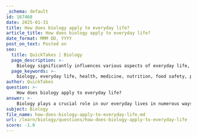 ```yaml
---
_schema: default
id: 167468
date: 2025-01-31
title: How does biology apply to everyday life?
article_title: How does biology apply to everyday life?
date_format: MMM DD, YYYY
post_on_text: Posted on
seo:
  title: QuickTakes | Biology
  page_description: >-
    Biology significantly influences various aspects of everyday life, including health and medicine, nutrition, environmental awareness, and personal care products. Understanding biology enhances our quality of life and informs our decisions.
  page_keywords: >-
    biology, everyday life, health, medicine, nutrition, food safety, personal care products, environmental impact, microbiology, biotechnology, psychology, sociology, career development, fossil fuels, circadian rhythms
author: QuickTakes
question: >-
    How does biology apply to everyday life?
answer: >-
    Biology plays a crucial role in our everyday lives in numerous ways, influencing our health, environment, and the products we use. Here are some key applications of biology in daily life:\n\n1. **Health and Medicine**: Understanding biology is essential for medical practices. For instance, the instructions for taking antibiotics are based on biological principles that govern how these drugs interact with pathogens. Knowledge of human biology helps in diagnosing diseases, developing treatments, and understanding the body's responses to various medications.\n\n2. **Nutrition and Food**: Biology is fundamental in food production and safety. It helps us understand the nutritional value of different foods, the role of microorganisms in fermentation (like in yogurt and bread), and the biological processes involved in growing crops. Food scientists apply biological knowledge to improve food processing, storage, and safety.\n\n3. **Personal Care Products**: Many everyday items, such as shampoos, lotions, and soaps, are developed using biological principles. For example, the effectiveness of soaps in removing microbes is based on our understanding of biology and microbiology.\n\n4. **Environmental Impact**: Our biological understanding of ecosystems helps us recognize the impact of human activities on the environment. For instance, the release of greenhouse gases and its effect on climate change is a biological issue that involves understanding the interactions between living organisms and their environment.\n\n5. **Microbiology**: The study of microorganisms is vital for public health. Regular hand washing, which is a common practice to prevent the spread of infectious diseases, is based on biological knowledge about how germs spread and how they can be eliminated.\n\n6. **Biotechnology**: Advances in biotechnology, such as CRISPR gene editing, are rooted in biological research. These technologies have applications in medicine, agriculture, and environmental conservation, allowing for the development of genetically modified organisms (GMOs) that can resist pests or improve nutritional content.\n\n7. **Psychology and Sociology**: Biology helps us understand human behavior and social interactions through the study of the brain and body. This understanding can inform practices in mental health and social services.\n\n8. **Career Development**: Knowledge of biology is foundational for various careers, including healthcare, environmental science, and education. It equips individuals with the skills necessary to succeed in these fields.\n\n9. **Fossil Fuels**: The origins of fossil fuels like petroleum and natural gas are traced back to ancient biological matter. Understanding these processes is crucial for energy production and environmental conservation.\n\n10. **Circadian Rhythms**: Our biological clocks influence our daily routines, affecting sleep patterns and overall health. Awareness of these rhythms can help in managing jet lag and improving sleep hygiene.\n\nIn summary, biology is intertwined with many aspects of our daily lives, from the food we eat and the medicines we take to the products we use and our understanding of the environment. This knowledge not only enhances our quality of life but also informs our decisions and behaviors in a rapidly changing world.
subject: Biology
file_name: how-does-biology-apply-to-everyday-life.md
url: /learn/biology/questions/how-does-biology-apply-to-everyday-life
score: -1.0
---
```


&nbsp;